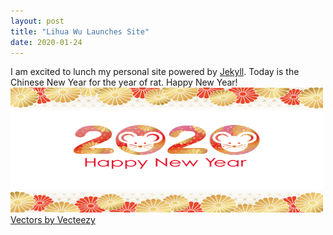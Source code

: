 ```yaml
---
layout: post
title: "Lihua Wu Launches Site"
date: 2020-01-24
---
```


I am excited to lunch my personal site powered by [Jekyll](http://jekyllrb.com).  Today is the Chinese New Year for the year of rat.  Happy New Year! 
<img src="/files/Happy_New_Year_2020.jpg" width="500" height="200" alt="HTML Dog">
<a href="https://www.vecteezy.com/"> Vectors by Vecteezy</a>

